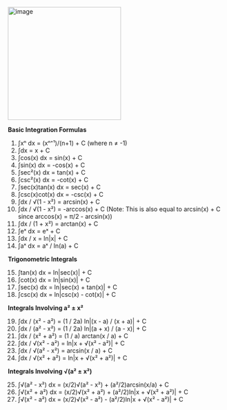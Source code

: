 <img width="262" alt="image" src="https://github.com/user-attachments/assets/3a67c3c7-bc6e-405f-9f86-ec291d98c3ec" /> <br>

**Basic Integration Formulas**

1.  ∫xⁿ dx = (xⁿ⁺¹)/(n+1) + C  (where n ≠ -1)
2.  ∫dx = x + C
3.  ∫cos(x) dx = sin(x) + C
4.  ∫sin(x) dx = -cos(x) + C
5.  ∫sec²(x) dx = tan(x) + C
6.  ∫csc²(x) dx = -cot(x) + C
7.  ∫sec(x)tan(x) dx = sec(x) + C
8.  ∫csc(x)cot(x) dx = -csc(x) + C
9.  ∫dx / √(1 - x²) = arcsin(x) + C
10. ∫dx / √(1 - x²) = -arccos(x) + C  (Note: This is also equal to arcsin(x) + C since arccos(x) = π/2 - arcsin(x))
11. ∫dx / (1 + x²) = arctan(x) + C
12. ∫eˣ dx = eˣ + C
13. ∫dx / x = ln|x| + C
14. ∫aˣ dx = aˣ / ln(a) + C

**Trigonometric Integrals**

15. ∫tan(x) dx = ln|sec(x)| + C
16. ∫cot(x) dx = ln|sin(x)| + C
17. ∫sec(x) dx = ln|sec(x) + tan(x)| + C
18. ∫csc(x) dx = ln|csc(x) - cot(x)| + C

**Integrals Involving a² ± x²**

19. ∫dx / (x² - a²) = (1 / 2a) ln|(x - a) / (x + a)| + C
20. ∫dx / (a² - x²) = (1 / 2a) ln|(a + x) / (a - x)| + C
21. ∫dx / (x² + a²) = (1 / a) arctan(x / a) + C
22. ∫dx / √(x² - a²) = ln|x + √(x² - a²)| + C
23. ∫dx / √(a² - x²) = arcsin(x / a) + C
24. ∫dx / √(x² + a²) = ln|x + √(x² + a²)| + C

**Integrals Involving √(a² ± x²)**

25. ∫√(a² - x²) dx = (x/2)√(a² - x²) + (a²/2)arcsin(x/a) + C
26. ∫√(x² + a²) dx = (x/2)√(x² + a²) + (a²/2)ln|x + √(x² + a²)| + C
27. ∫√(x² - a²) dx = (x/2)√(x² - a²) - (a²/2)ln|x + √(x² - a²)| + C
